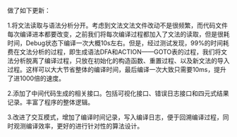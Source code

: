 做了如下更新：

1.将文法读取与语法分析分开。考虑到文法文法文件改动不是很频繁，而代码文件每次编译进本都要改变，之前我们将每次编译过程都加入了文法的读取，但是很耗时间，Debug状态下编译一次大概10s左右。但是，经过测试发现，99\%的时间耗费在文法分析的过程，即生成语法DFA和ACTION——GOTO表的过程，我们将文法分析脱离了编译过程，只放在初始化的构造函数、重置过程、以及新文法的导入过程。这样可以大大节省整体的编译时间，最后编译一次大致只需要10ms，提升了进1000倍的速度。

2.添加了中间代码生成的相关接口。包括可视化接口、错误日志接口和四元式结果记录。丰富了程序的整体逻辑。

3.改进了交互模式，增加了编译时间记录，写入编译日志，便于回溯编译过程，同时观测编译效率，更好的进行针对性的算法设计。

